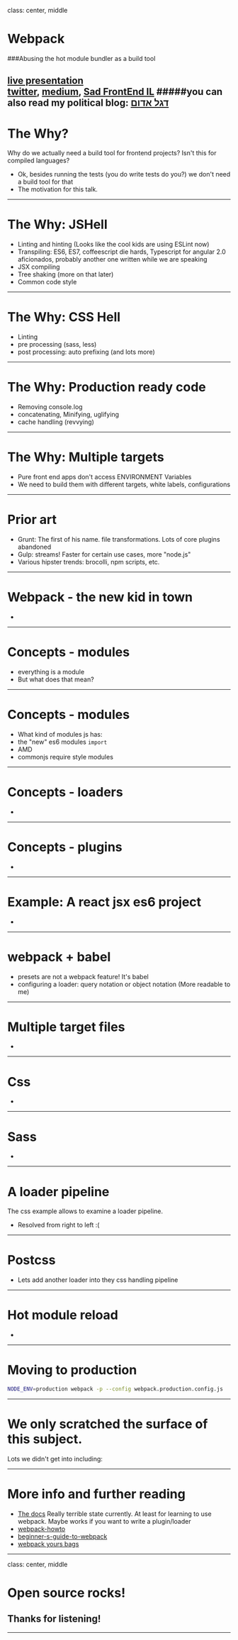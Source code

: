 class: center, middle

# Webpack

###Abusing the hot module bundler as a build tool

[live presentation](https://alonisser.github.io/Intro-webpack-pywebIL) <br/>
[twitter](alonisser@twitter.com), [medium](https://medium.com/@alonisser/), 
[Sad FrontEnd IL](http://sadfrontendil.tumblr.com/)
#####you can also read my political blog: [דגל אדום](degeladom@wordpress.com)
---

# The Why?

Why do we actually need a build tool for frontend projects? Isn't this for compiled languages?

* Ok, besides running the tests (you do write tests do you?) we don't need a build tool for that
* The motivation for this talk. 

---

# The Why: JSHell

* Linting and hinting (Looks like the cool kids are using ESLint now)
* Transpiling: ES6, ES7, coffeescript die hards, Typescript for angular 2.0 aficionados, probably another one written while we are speaking
* JSX compiling
* Tree shaking (more on that later)
* Common code style
 
---
# The Why: CSS Hell

* Linting
* pre processing (sass, less)
* post processing: auto prefixing (and lots more)
 
---
# The Why: Production ready code

* Removing console.log
* concatenating, Minifying, uglifying
* cache handling (revvying)
 
---

# The Why: Multiple targets 

* Pure front end apps don't access ENVIRONMENT Variables
* We need to build them with different targets, white labels,  configurations
 
---

# Prior art

* Grunt: The first of his name. file transformations. Lots of core plugins abandoned
* Gulp: streams! Faster for certain use cases, more "node.js"
* Various hipster trends: brocolli, npm scripts, etc.
 
---

# Webpack - the new kid in town

* 
 
---

# Concepts - modules

* everything is a module
* But what does that mean?
 
---

# Concepts - modules

* What kind of modules js has:
* the "new" es6 modules `import`
* AMD
* commonjs require style modules
 
---

# Concepts - loaders

* 
 
---

# Concepts - plugins

* 
 
---

# Example: A react jsx es6 project

* 
 
---

# webpack + babel

* presets are not a webpack feature! It's babel
* configuring a loader: query notation or object notation (More readable to me)

---

# Multiple target files

* 
 
---

# Css

* 
 
---

# Sass

* 
 
---

# A loader pipeline

The css example allows to examine a loader pipeline.
* Resolved from right to left :( 

---

# Postcss

* Lets add another loader into they css handling pipeline
 
---

# Hot module reload

* 
 
---

# Moving to production

```bash
NODE_ENV=production webpack -p --config webpack.production.config.js
```


---

# We only scratched the surface of this subject.
Lots we didn't get into including:


---

# More info and further reading

* [The docs](http://webpack.github.io/docs/) Really terrible state currently. At least for learning to use webpack. Maybe works if you want to write a plugin/loader
* [webpack-howto](https://github.com/petehunt/webpack-howto)
* [beginner-s-guide-to-webpack](https://medium.com/@dabit3/beginner-s-guide-to-webpack-b1f1a3638460#.4fzjj8l9d)
* [webpack yours bags](https://blog.madewithlove.be/post/webpack-your-bags/)


---

class: center, middle

# Open source rocks!
## Thanks for listening!

---
